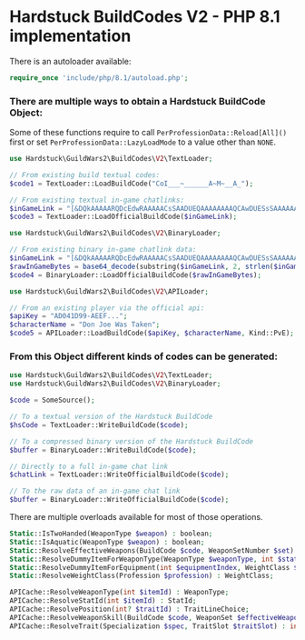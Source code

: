 # Hardstuck BuildCodes V2 - PHP 8.1 implementation

There is an autoloader available: 
```php
require_once 'include/php/8.1/autoload.php';
```

### There are multiple ways to obtain a Hardstuck BuildCode Object:

Some of these functions require to call `PerProfessionData::Reload[All]()` first or set `PerProfessionData::LazyLoadMode` to a value other than `NONE`.

```php
use Hardstuck\GuildWars2\BuildCodes\V2\TextLoader;

// From existing build textual codes:
$code1 = TextLoader::LoadBuildCode("CoI___~______A~M~__A_");

// From existing textual in-game chatlinks:
$inGameLink = "[&DQkAAAAARQDcEdwRAAAAACsSAADUEQAAAAAAAAQCAwDUESsSAAAAAAAAAAA=]";
$code3 = TextLoader::LoadOfficialBuildCode($inGameLink);
```

```php
use Hardstuck\GuildWars2\BuildCodes\V2\BinaryLoader;

// From existing binary in-game chatlink data:
$inGameLink = "[&DQkAAAAARQDcEdwRAAAAACsSAADUEQAAAAAAAAQCAwDUESsSAAAAAAAAAAA=]";
$rawInGameBytes = base64_decode(substring($inGameLink, 2, strlen($inGameLink) - 3));
$code4 = BinaryLoader::LoadOfficialBuildCode($rawInGameBytes);
```

```php
use Hardstuck\GuildWars2\BuildCodes\V2\APILoader;

// From an existing player via the official api:
$apiKey = "AD041D99-AEEF...";
$characterName = "Don Joe Was Taken";
$code5 = APILoader::LoadBuildCode($apiKey, $characterName, Kind::PvE);
```

### From this Object different kinds of codes can be generated:

```php
use Hardstuck\GuildWars2\BuildCodes\V2\TextLoader;
use Hardstuck\GuildWars2\BuildCodes\V2\BinaryLoader;

$code = SomeSource();

// To a textual version of the Hardstuck BuildCode
$hsCode = TextLoader::WriteBuildCode($code);

// To a compressed binary version of the Hardstuck BuildCode
$buffer = BinaryLoader::WriteBuildCode($code);

// Directly to a full in-game chat link
$chatLink = TextLoader::WriteOfficialBuildCode($code);

// To the raw data of an in-game chat link
$buffer = BinaryLoader::WriteOfficialBuildCode($code);
```

There are multiple overloads available for most of those operations.

```php
Static::IsTwoHanded(WeaponType $weapon) : boolean;
Static::IsAquatic(WeaponType $weapon) : boolean;
Static::ResolveEffectiveWeapons(BuildCode $code, WeaponSetNumber $set) : WeaponSet;
Static::ResolveDummyItemForWeaponType(WeaponType $weaponType, int $statId) : ItemId;
Static::ResolveDummyItemForEquipment(int $equipmentIndex, WeightClass $weightClass, int $statId) : ItemId;
Static::ResolveWeightClass(Profession $profession) : WeightClass;

APICache::ResolveWeaponType(int $itemId) : WeaponType;
APICache::ResolveStatId(int $itemId) : StatId;
APICache::ResolvePosition(int? $traitId) : TraitLineChoice;
APICache::ResolveWeaponSkill(BuildCode $code, WeaponSet $effectiveWeapons, int $skillIndex) : int;
APICache::ResolveTrait(Specialization $spec, TraitSlot $traitSlot) : int;
```